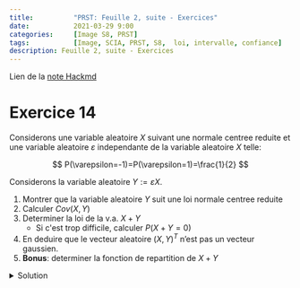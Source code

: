 ```yaml
---
title:          "PRST: Feuille 2, suite - Exercices"
date:           2021-03-29 9:00
categories:     [Image S8, PRST]
tags:           [Image, SCIA, PRST, S8,  loi, intervalle, confiance]
description: Feuille 2, suite - Exercices
---
```

Lien de la [note Hackmd](https://hackmd.io/@lemasymasa/Skw48_1rO)

# Exercice 14

Considerons une variable aleatoire $X$ suivant une normale centree reduite et une variable aleatoire $\varepsilon$ independante de la variable aleatoire $X$ telle:

$$
P(\varepsilon=-1)=P(\varepsilon=1)=\frac{1}{2}
$$

Considerons la variable aleatoire $Y := \varepsilon X$.

1. Montrer que la variable aleatoire $Y$ suit une loi normale centree reduite
2. Calculer $Cov(X,Y)$
3. Determiner la loi de la v.a. $X+Y$
    - Si c'est trop difficile, calculer $P(X+Y=0)$
4. En deduire que le vecteur aleatoire $(X,Y)^T$ n’est pas un vecteur gaussien.
5. **Bonus**: determiner la fonction de repartition de $X+Y$

<details markdown="1">
<summary>Solution</summary>

1.
<div class="alert alert-info" role="alert" markdown="1">
Pour $Y\sim\mathcal N(0,1)$, il faut montrer que $Y$ suit la meme loi que $X$
</div>

Soit $a$ et $b$ deux reels tels que $a\le b$

$$
\begin{aligned}
P(Y\in[a;b]) &= P(\{Y\in[a;b]\}\cap\{\varepsilon=-1\}) + P(\{Y\in[a;b]\}\cap\{\varepsilon=1\})\\
&= P(\{-X\in[a;b]\}\cap\{\varepsilon=-1\}) + P(\{X\in[a;b]\}\cap\{\varepsilon=1\})
\end{aligned}
$$

Or les v.a. $\varepsilon$ et $X$ sont independantes

$$
\begin{aligned}
P(Y\in[a;b]) &= P(-X\in[a;b])\times P(\varepsilon=-1) + P(X\in[a;b])\times P(\varepsilon=1)\\
&= \frac{1}{2}P(-X\in[a;b]) + \frac{1}{2}P(X\in[a;b])\\
X&\sim\mathcal N(0,1)\\
\alpha X&\sim\mathcal N(\alpha m,\alpha\sigma^2)\\
&= \frac{1}{2}P(X\in[a;b]) + \frac{1}{2}P(X\in[a;b])\\
&= P(X\in[a;b])
\end{aligned}
$$

<div class="alert alert-success" role="alert" markdown="1">
Y suit la meme loi que $X$ donc $Y\sim\mathcal N(0,1)$
</div>

Avec la fonction caracterisitique:

$$
\begin{aligned}
\phi_Y(X) &= E(e^{it\psi})\\
&= E(e^{-it\psi}\underbrace{𝟙_{\varepsilon=-1}}_{\text{fonction indicatrice}} + e^{it\psi}𝟙_{\varepsilon=1})\\
&= E(e^{-itX}𝟙_{\varepsilon=-1} + e^{itX}𝟙_{\varepsilon=1})\\
&= E(e^{-itX} ) E(𝟙_{\varepsilon=-1}) + E(e^{itX})E(𝟙_{\varepsilon=1})\\
\end{aligned}
$$

2.

$$
\begin{aligned}
Cov(X,Y)&=E(XY)-\underbrace{E(X)}_{=0}\underbrace{E(Y)}_{=0}\\
&=E(XY)=E(\varepsilon X^2)
\end{aligned}
$$

Les v.a. $\varepsilon$ et $X$ sont independnates donc $\varepsilon$ et $X^2$ aussi.

$$
Cov(X,Y)=E(\varepsilon)E(X^2)\\
E(\varepsilon)=\frac{1}{2}\times-1+\frac{1}{2}\times1 =0
$$

3.

$$
P(X+Y=0)=P(X=-Y)=P(\varepsilon=-1)=\frac{1}{2}\\
P(X+Y=2X)=\color{red}{P(Y=X)}=P(\varepsilon =1)=\frac{1}{2}
$$

Ecrit "savamment":

$$
\delta_{a}(A)=
\begin{cases}
0 &\text{si } a\not\in A\\
1 &\text{si } a\in A
\end{cases}
$$

<div class="alert alert-danger" role="alert" markdown="1">

$$
\mu_Y=\frac{1}{2}\delta_0+\frac{1}{2}\mu_X
$$

</div>

> Mais c'est pas ce qui nous interesse lul

4.

Deux types de v.a.: discrete et continue

<div class="alert alert-danger" role="alert" markdown="1">
Y n'est pas continue car la probabilite d'etre egale a un certain nombre et toujours egal a $0$. On cherche pas un nombre mais un intervalle.
</div>

- Si $X+Y$ etait gaussienne $P(X+Y=0)=0$ car dans le cas continue la probabilité d'un événement en particulier vaut toujours 0.
- D'apres la question precedente, $P(X+Y=0)=\frac{1}{2}$
- la combinaison lineaire $X+Y$ n'est pas guassienne donc le vecteur n'est pas gaussien

Bonus:

On pose $Z=X+Y$.

$$
\begin{aligned}
P(Z\le z)&= P(\{Z\le z\}\cap\{\varepsilon=-1\})+P(\{Z\le z\}\cap\{\varepsilon=1\})\\
&= P(\{0\le z\}\cap\{\varepsilon=-1\})+P(\{2X\le z\}\cap\{\varepsilon=1\})\text{ les v.a. sont independantes}
\end{aligned}
$$

- Si $z=0$, $F_Z(z)=\frac{1}{2}\times F_X(\frac{z}{2})$
- Si $z\ge0$, $F_Z(z)=\frac{1}{2}+\frac{1}{2}F_X(\frac{z}{2})$

$$
F_Z(z)=
\begin{cases}
\frac{1}{2}F_X(\frac{z}{2}) &\text{si }z\lt0\\
\frac{1}{2}+\frac{1}{2}F_X(\frac{z}{2}) &\text{si } z\ge0
\end{cases}
$$

</details>
